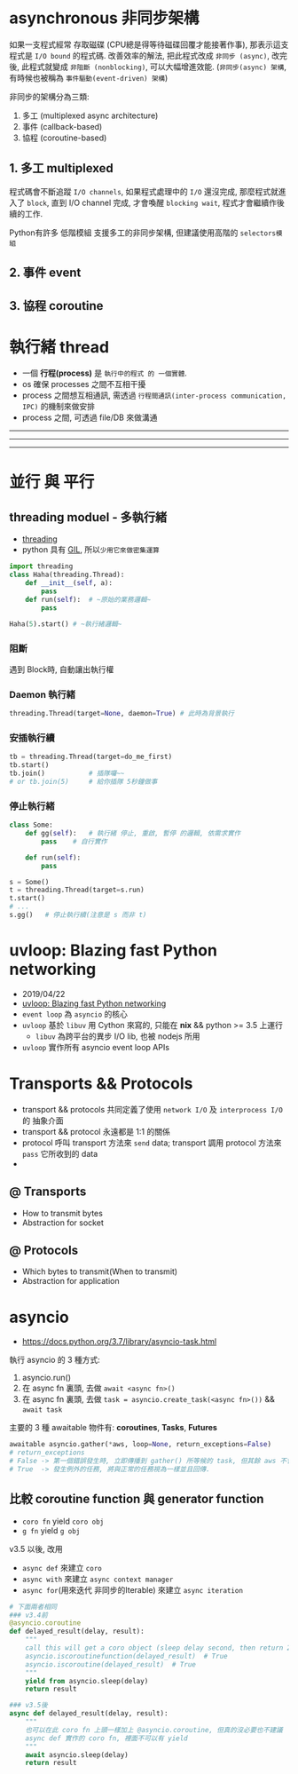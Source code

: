 # asynchronous 非同步架構

如果一支程式經常 存取磁碟 (CPU總是得等待磁碟回覆才能接著作事), 那表示這支程式是 `I/O bound` 的程式碼. 改善效率的解法, 把此程式改成 `非同步 (async)`, 改完後, 此程式就變成 `非阻斷 (nonblocking)`, 可以大幅增進效能. (`非同步(async) 架構`, 有時候也被稱為 `事件驅動(event-driven) 架構`)

非同步的架構分為三類:
1. 多工 (multiplexed async architecture)
2. 事件 (callback-based)
3. 協程 (coroutine-based)

## 1. 多工 multiplexed

程式碼會不斷追蹤 `I/O channels`, 如果程式處理中的 `I/O` 還沒完成, 那麼程式就進入了 `block`, 直到 I/O channel 完成, 才會喚醒 `blocking wait`, 程式才會繼續作後續的工作.

Python有許多 低階模組 支援多工的非同步架構, 但建議使用高階的 `selectors模組`



## 2. 事件 event



## 3. 協程 coroutine





# 執行緒 thread

- 一個 **行程(process)** 是 `執行中的程式 的 一個實體`.
- os 確保 processes 之間不互相干擾
- process 之間想互相通訊, 需透過 `行程間通訊(inter-process communication, IPC)` 的機制來做安排
- process 之間, 可透過 file/DB 來做溝通




---
---
---

# 並行 與 平行
## threading moduel - 多執行緒
- [threading](https://docs.python.org/3/library/threading.html)
- python 具有 [GIL](https://itw01.com/2TQBELW.html), 所以`少用它來做密集運算`

```py
import threading
class Haha(threading.Thread):
    def __init__(self, a):
        pass
    def run(self):  # ~原始的業務邏輯~
        pass

Haha(5).start() # ~執行緒邏輯~
```


### 阻斷
遇到 Block時, 自動讓出執行權


### Daemon 執行緒
```py
threading.Thread(target=None, daemon=True) # 此時為背景執行
```


### 安插執行續
```py
tb = threading.Thread(target=do_me_first)
tb.start()
tb.join()           # 插隊囉~~
# or tb.join(5)     # 給你插隊 5秒鐘做事
```


### 停止執行緒
```py
class Some:
    def gg(self):   # 執行緒 停止, 重啟, 暫停 的邏輯, 依需求實作
        pass    # 自行實作

    def run(self):
        pass

s = Some()
t = threading.Thread(target=s.run)
t.start()
# ...
s.gg()   # 停止執行續(注意是 s 而非 t)
```


# uvloop: Blazing fast Python networking

- 2019/04/22
- [uvloop: Blazing fast Python networking](https://magic.io/blog/uvloop-blazing-fast-python-networking/)
- `event loop` 為 `asyncio` 的核心
- `uvloop` 基於 `libuv` 用 Cython 來寫的, 只能在 **nix** && python >= 3.5 上運行
    - `libuv` 為跨平台的異步 I/O lib, 也被 nodejs 所用
- `uvloop` 實作所有 asyncio event loop APIs


# Transports && Protocols

- transport && protocols 共同定義了使用 `network I/O` 及 `interprocess I/O` 的 抽象介面
- transport && protocol 永遠都是 1:1 的關係
- protocol 呼叫 transport 方法來 `send` data; transport 調用 protocol 方法來 `pass` 它所收到的 data
-

## @ Transports

- How to transmit bytes
- Abstraction for socket

## @ Protocols

- Which bytes to transmit(When to transmit)
- Abstraction for application



# asyncio
- https://docs.python.org/3.7/library/asyncio-task.html

執行 asyncio 的 3 種方式:
1. asyncio.run(<async fn>)
2. 在 async fn 裏頭, 去做 `await <async fn>()`
3. 在 async fn 裏頭, 去做 `task = asyncio.create_task(<async fn>())` && `await task`

主要的 3 種 awaitable 物件有: **coroutines**, **Tasks**, **Futures**



```py
awaitable asyncio.gather(*aws, loop=None, return_exceptions=False)
# return_exceptions
# False -> 第一個錯誤發生時, 立即傳播到 gather() 所等候的 task, 但其餘 aws 不會被中斷
# True  -> 發生例外的任務, 將與正常的任務視為一樣並且回傳.
```


## 比較 coroutine function 與 generator function

- `coro fn` yield `coro obj`
- `g fn` yield `g obj`

v3.5 以後, 改用 
- `async def` 來建立 `coro`
- `async with` 來建立 `async context manager`
- `async for`(用來迭代 非同步的Iterable) 來建立 `async iteration`

```py
# 下面兩者相同
### v3.4前
@asyncio.coroutine
def delayed_result(delay, result):
    """
    call this will get a coro object (sleep delay second, then return 23)
    asyncio.iscoroutinefunction(delayed_result)  # True
    asyncio.iscoroutine(delayed_result)  # True
    """
    yield from asyncio.sleep(delay)
    return result

### v3.5後
async def delayed_result(delay, result):
    """
    也可以在此 coro fn 上頭一樣加上 @asyncio.coroutine, 但真的沒必要也不建議
    async def 實作的 coro fn, 裡面不可以有 yield
    """
    await asyncio.sleep(delay)
    return result
```
